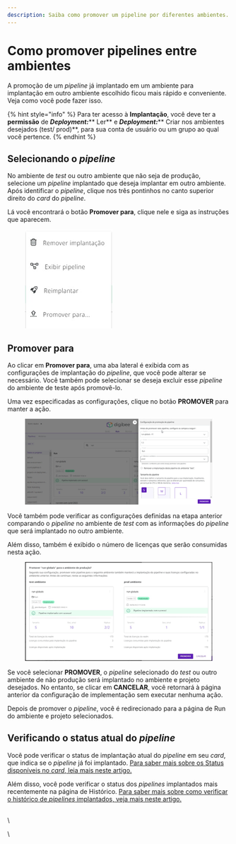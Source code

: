 ```yaml
---
description: Saiba como promover um pipeline por diferentes ambientes.
---
```


# Como promover pipelines entre ambientes

A promoção de um _pipeline_ já implantado em um ambiente para implantação em outro ambiente escolhido ficou mais rápido e conveniente. Veja como você pode fazer isso.

{% hint style="info" %}
Para ter acesso à **Implantação**, você deve ter a **permissão** de _**Deployment:**_** Ler** e _**Deployment:**_** Criar nos ambientes desejados (test/ prod)**, para sua conta de usuário ou um grupo ao qual você pertence.
{% endhint %}

## Selecionando o _pipeline_

No ambiente de _test_ ou outro ambiente que não seja de produção, selecione um _pipeline_ implantado que deseja implantar em outro ambiente. Após identificar o _pipeline_, clique nos três pontinhos no canto superior direito do _card_ do _pipeline_.

Lá você encontrará o botão **Promover para**, clique nele e siga as instruções que aparecem.

<figure><img src="../../.gitbook/assets/01 - Promover para.jpg" alt=""><figcaption></figcaption></figure>

## Promover para

Ao clicar em **Promover para**, uma aba lateral é exibida com as configurações de implantação do _pipeline_, que você pode alterar se necessário. Você também pode selecionar se deseja excluir esse _pipeline_ do ambiente de teste após promovê-lo.

Uma vez especificadas as configurações, clique no botão **PROMOVER** para manter a ação.

<figure><img src="../../.gitbook/assets/ezgif.com-gif-maker (2).gif" alt=""><figcaption></figcaption></figure>

Você também pode verificar as configurações definidas na etapa anterior comparando o _pipeline_ no ambiente de _test_ com as informações do _pipeline_ que será implantado no outro ambiente.&#x20;

Além disso, também é exibido o número de licenças que serão consumidas nesta ação.

<figure><img src="../../.gitbook/assets/03 - Consumo.jpg" alt=""><figcaption></figcaption></figure>

Se você selecionar **PROMOVER**, o _pipeline_ selecionado do _test_ ou outro ambiente de não produção será implantado no ambiente e projeto desejados. No entanto, se clicar em **CANCELAR**, você retornará à página anterior da configuração de implementação sem executar nenhuma ação.

Depois de promover o _pipeline_, você é redirecionado para a página de Run do ambiente e projeto selecionados.

## Verificando o status atual do _pipeline_

Você pode verificar o status de implantação atual do _pipeline_ em seu _card_, que indica se o _pipeline_ já foi implantado. [Para saber mais sobre os Status disponíveis no _card_, leia mais neste artigo.](https://docs.digibee.com/documentation/v/pt-br/run/status-de-implantacao-do-pipeline)

Além disso, você pode verificar o status dos _pipelines_ implantados mais recentemente na página de Histórico. [Para saber mais sobre como verificar o histórico de _pipelines_ implantados, veja mais neste artigo.](https://docs.digibee.com/documentation/v/pt-br/run/historico-de-implantacao-de-pipeline)

\
\


\
